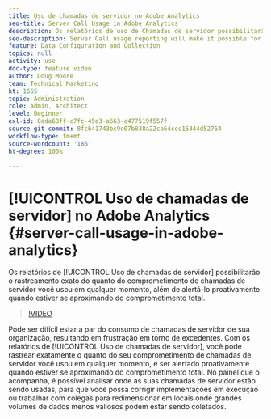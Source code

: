 ```yaml
---
title: Uso de chamadas de servidor no Adobe Analytics
seo-title: Server Call Usage in Adobe Analytics
description: Os relatórios de uso de Chamadas de servidor possibilitarão o rastreamento exato do quanto do comprometimento de chamadas de servidor você usou em qualquer momento, além de alertá-lo proativamente quando estiver se aproximando do comprometimento total.
seo-description: Server Call usage reporting will make it possible for you to track exactly how much of your server call commitment you’ve used at any point in time, and will also proactively alert you when you are approaching your total commitment.
feature: Data Configuration and Collection
topics: null
activity: use
doc-type: feature video
author: Doug Moore
team: Technical Marketing
kt: 1665
topic: Administration
role: Admin, Architect
level: Beginner
exl-id: 8ada68ff-c7fc-45e3-a663-c477519f557f
source-git-commit: 8fc641743bc9e07b838a22ca64ccc15344d52764
workflow-type: tm+mt
source-wordcount: '186'
ht-degree: 100%

---
```


# [!UICONTROL Uso de chamadas de servidor] no Adobe Analytics {#server-call-usage-in-adobe-analytics}

Os relatórios de [!UICONTROL Uso de chamadas de servidor] possibilitarão o rastreamento exato do quanto do comprometimento de chamadas de servidor você usou em qualquer momento, além de alertá-lo proativamente quando estiver se aproximando do comprometimento total.

>[!VIDEO](https://video.tv.adobe.com/v/33029/?quality=12&learn=on&captions=por_br)

Pode ser difícil estar a par do consumo de chamadas de servidor de sua organização, resultando em frustração em torno de excedentes. Com os relatórios de [!UICONTROL Uso de chamadas de servidor], você pode rastrear exatamente o quanto do seu comprometimento de chamadas de servidor você usou em qualquer momento, e ser alertado proativamente quando estiver se aproximando do comprometimento total. No painel que o acompanha, é possível analisar onde as suas chamadas de servidor estão sendo usadas, para que você possa corrigir implementações em execução ou trabalhar com colegas para redimensionar em locais onde grandes volumes de dados menos valiosos podem estar sendo coletados.

